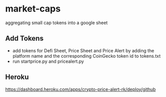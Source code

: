 # market-caps
aggregating small cap tokens into a google sheet

## Add Tokens
- add tokens for Defi Sheet, Price Sheet and Price Alert by adding the platform name and the corresponding CoinGecko token id to tokens.txt
- run startprice.py and pricealert.py

## Heroku
https://dashboard.heroku.com/apps/crypto-price-alert-rk/deploy/github